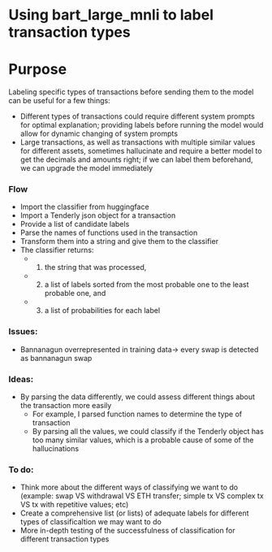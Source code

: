# Using bart_large_mnli to label transaction types

# Purpose
Labeling specific types of transactions before sending them to the model can be useful for a few things:
* Different types of transactions could require different system prompts for optimal explanation; providing labels before running the model would allow for dynamic changing of system prompts
* Large transactions, as well as transactions with multiple similar values for different assets, sometimes hallucinate and require a better model to get the decimals and amounts right; if we can label them beforehand, we can upgrade the model immediately

### Flow
* Import the classifier from huggingface
* Import a Tenderly json object for a transaction
* Provide a list of candidate labels
* Parse the names of functions used in the transaction
* Transform them into a string and give them to the classifier
* The classifier returns:
    * 1) the string that was processed,
    * 2) a list of labels sorted from the most probable one to the least probable one, and
    * 3) a list of probabilities for each label

### Issues:
* Bannanagun overrepresented in training data-> every swap is detected as bannanagun swap

### Ideas:
* By parsing the data differently, we could assess different things about the transaction more easily
    * For example, I parsed function names to determine the type of transaction
    * By parsing all the values, we could classify if the Tenderly object has too many similar values, which is a probable cause of some of the hallucinations
 
### To do:
* Think more about the different ways of classifying we want to do (example: swap VS withdrawal VS ETH transfer; simple tx VS complex tx VS tx with repetitive values; etc)
* Create a comprehensive list (or lists) of adequate labels for different types of classificaltion we may want to do
* More in-depth testing of the successfulness of classification for different transaction types
